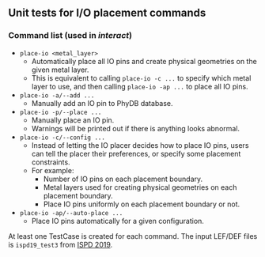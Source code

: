 ## Unit tests for I/O placement commands

### Command list (used in _interact_)
* `place-io <metal_layer>`
  * Automatically place all IO pins and create physical geometries on the given metal layer.
  * This is equivalent to calling `place-io -c ...` to specify which metal layer to use, and then calling `place-io -ap ...` to place all IO pins.
* `place-io -a/--add ...`
  * Manually add an IO pin to PhyDB database.
* `place-io -p/--place ...`
  * Manually place an IO pin.
  * Warnings will be printed out if there is anything looks abnormal.
* `place-io -c/--config ...`
  * Instead of letting the IO placer decides how to place IO pins, users can tell the placer their preferences, or specify some placement constraints.
  * For example:
    * Number of IO pins on each placement boundary.
    * Metal layers used for creating physical geometries on each placement boundary.
    * Place IO pins uniformly on each placement boundary or not.
* `place-io -ap/--auto-place ...`
  * Place IO pins automatically for a given configuration.

At least one TestCase is created for each command. The input LEF/DEF files is `ispd19_test3` from [ISPD 2019](http://www.ispd.cc/contests/19/#benchmarks).
